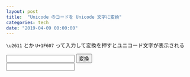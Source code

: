 ```yaml
---
layout: post
title:  "Unicode のコードを Unicode 文字に変換"
categories: tech
date: "2019-04-09 00:00:00"
---
```


`\u2611` とか `U+1F607` って入力して変換を押すとユニコード文字が表示される

<input type="text" id="data">
<button type="button" class="btn" onclick="document.getElementById('result').value = document.getElementById('data').value.replace(/(\\u|U\+)[\dA-F]{4,5}/gi, (match) => String.fromCodePoint(parseInt(match.replace(/(\\u|U+)/g, ''), 16)));">変換</button>

<div>
  <input type="text" readonly id="result">
</div>
